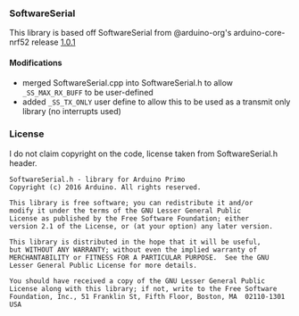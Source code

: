 ### SoftwareSerial

This library is based off SoftwareSerial from @arduino-org's arduino-core-nrf52 release [1.0.1](https://github.com/arduino-org/arduino-core-nrf52/releases/tag/1.0.1)

#### Modifications
* merged SoftwareSerial.cpp into SoftwareSerial.h to allow ```_SS_MAX_RX_BUFF``` to be user-defined
* added ```_SS_TX_ONLY``` user define to allow this to be used as a transmit only library (no interrupts used)

### License

I do not claim copyright on the code, license taken from SoftwareSerial.h header.

```
SoftwareSerial.h - library for Arduino Primo
Copyright (c) 2016 Arduino. All rights reserved.

This library is free software; you can redistribute it and/or
modify it under the terms of the GNU Lesser General Public
License as published by the Free Software Foundation; either
version 2.1 of the License, or (at your option) any later version.

This library is distributed in the hope that it will be useful,
but WITHOUT ANY WARRANTY; without even the implied warranty of
MERCHANTABILITY or FITNESS FOR A PARTICULAR PURPOSE.  See the GNU
Lesser General Public License for more details.

You should have received a copy of the GNU Lesser General Public
License along with this library; if not, write to the Free Software
Foundation, Inc., 51 Franklin St, Fifth Floor, Boston, MA  02110-1301  USA
```